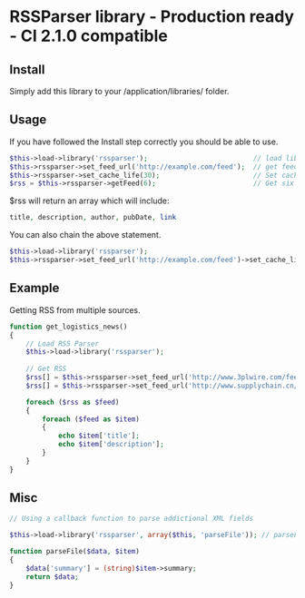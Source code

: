 RSSParser library - Production ready - CI 2.1.0 compatible
====================================================================

Install
--------------------------------------
Simply add this library to your /application/libraries/ folder.


Usage
----------------------------

If you have followed the Install step correctly you should be able to use.

```php
$this->load->library('rssparser');							// load library
$this->rssparser->set_feed_url('http://example.com/feed'); 	// get feed
$this->rssparser->set_cache_life(30); 						// Set cache life time in minutes
$rss = $this->rssparser->getFeed(6); 						// Get six items from the feed
```

$rss will return an array which will include:

```php
title, description, author, pubDate, link
```

You can also chain the above statement.

```php
$this->load->library('rssparser');
$this->rssparser->set_feed_url('http://example.com/feed')->set_cache_life(30)->getFeed(6);
```

Example
----------------------------

Getting RSS from multiple sources.

```php
function get_logistics_news() 
{
	// Load RSS Parser
	$this->load->library('rssparser');
	
	// Get RSS
	$rss[] = $this->rssparser->set_feed_url('http://www.3plwire.com/feed/')->set_cache_life(30)->getFeed(1);
	$rss[] = $this->rssparser->set_feed_url('http://www.supplychain.cn/en/rss/articles/')->set_cache_life(30)->getFeed(1);

	foreach ($rss as $feed)
	{
		foreach ($feed as $item)
		{
			echo $item['title'];
			echo $item['description'];
		}
	}
}
```

Misc
----------------------------
```php
// Using a callback function to parse addictional XML fields

$this->load->library('rssparser', array($this, 'parseFile')); // parseFile method of current class

function parseFile($data, $item)
{
	$data['summary'] = (string)$item->summary;
	return $data;
}
```
